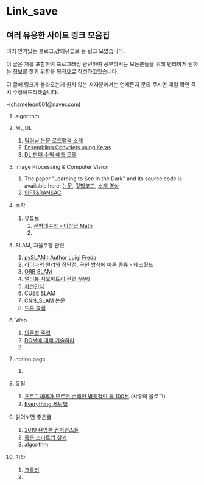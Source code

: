 # Link_save

## 여러 유용한 사이트 링크 모음집

여러 인기있는 블로그,강의유튜브 등 링크 모았습니다.

이 글은 저를 포함하여 프로그래밍 관련하여 공부하시는 모든분들을 위해 편리하게 원하는 정보를 찾기 위함을 목적으로 작성하고있습니다.





이 글에 링크가 올라오는게 원치 않는 저자분께서는 언제든지 문의 주시면 메일 확인 즉시 수정해드리겠습니다.

-(chameleon001@naver.com)



1. algorithm
2. ML,DL

   1. [딥러닝 논문 로드맵겸 소개](https://github.com/floodsung/Deep-Learning-Papers-Reading-Roadmap)
   2. [Ensembling ConvNets using Keras](https://towardsdatascience.com/ensembling-convnets-using-keras-237d429157eb)
   3. [DL 판매 수익 예측 모델](https://m.blog.naver.com/PostView.nhn?blogId=dnjswns2280&logNo=221736768063&navType=tl)
3. Image Processing & Computer Vision

   1. The paper "Learning to See in the Dark" and its source code is available here:
      [논문](http://cchen156.web.engr.illinois.edu/paper/18CVPR_SID.pdf), [깃헙코드](https://github.com/cchen156/Learning-to-See-in-the-Dark), [소개 영상](https://www.youtube.com/watch?v=bcZFQ3f26pA)
   2. [SIFT&RANSAC](https://www.youtube.com/watch?v=oT9c_LlFBqs)
4. 수학

   1. 유튜브
      1. [선형대수학 - 이상엽 Math](https://www.youtube.com/watch?v=525w2Zqh13M&list=PL127T2Zu76FuVMq1UQnZv9SG-GFIdZfLg)
      2. 
5. SLAM, 자율주행 관련

   1. [pySLAM  : Author Luigi Freda ](https://github.com/luigifreda/pyslam)
   2. [라이다의 원리와 장단점, 구현 방식에 따른 종류 - 테크월드](https://www.epnc.co.kr/news/articleView.html?idxno=82099)
   3. [ORB SLAM](https://www.youtube.com/playlist?list=PLoJdZ7VvEiRNUxlIXlgy7Fh8ziyt4Hw50)
   4. [멀티뷰 지오메트리 관련 MVG](https://m.youtube.com/playlist?list=PLoJdZ7VvEiRNQwM3pcwHWwLQutIYMs4KK)
   5. [차선인식](https://github.com/windowsub0406/SelfDrivingCarND/tree/master/SDC_project_1)
   6. [CUBE SLAM](https://www.youtube.com/watch?v=QnVlexXi9_c)
   7. [CNN_SLAM 논문](https://arxiv.org/abs/1704.03489)
   8. [드론 슬램](https://m.youtube.com/watch?v=quqF5_ZE_fI&index=15&list=PL3Aa4PwAWy-c1ZvKifKwIzAUqjzD7T1C5)
6. Web
   1. [의존성 주입](https://blog.naver.com/brew0/221509421227)
   2. [DOM에 대해 기술하라](https://blog.naver.com/eirene100999/221650953283)
   3. 
7. notion page

   1. 
8. 유틸

   1.  [프로그래머가 모르면 손해인 범용적인 툴 100선](https://tkdwnsdkk.tistory.com/101) (샤우의 블로그) 
   2.  [Everything 세팅법](https://jimnong.tistory.com/710)
9. 읽어보면 좋은글. 

   1. [2019 유명한 컨퍼런스들](https://www.44bits.io/ko/post/replay-2019-korea-tech-development-conferences#%EB%8D%B0%EB%B7%B0-2019deview)
   2. [좋은 스타트업 찾기 ](https://brunch.co.kr/@nashorn74/44)
   3. [algorithm](https://baactree.tistory.com/52)
10. 기타
    1. [크롤러](https://baek.dev/post/17/)
    2. 

